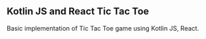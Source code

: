 ## Kotlin JS and React Tic Tac Toe

Basic implementation of Tic Tac Toe game using Kotlin JS, React.
